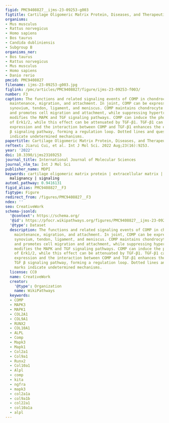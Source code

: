 ```yaml
---
figid: PMC9408827__ijms-23-09253-g003
figtitle: Cartilage Oligomeric Matrix Protein, Diseases, and Therapeutic Opportunities
organisms:
- Mus musculus
- Rattus norvegicus
- Homo sapiens
- Bos taurus
- Candida dubliniensis
- Subgroup B
organisms_ner:
- Bos taurus
- Rattus norvegicus
- Mus musculus
- Homo sapiens
- Danio rerio
pmcid: PMC9408827
filename: ijms-23-09253-g003.jpg
figlink: /pmc/articles/PMC9408827/figure/ijms-23-09253-f003/
number: F3
caption: The functions and related signaling events of COMP in chondrocyte phenotype
  maintenance, migration, and attachment. In joint, COMP can be expressed in cartilage,
  synovium, tendon, ligament, and meniscus. COMP maintains chondrocyte phenotypes
  and promotes cell migration and attachment, while suppressing hypertrophy. COMP
  modifies the MAPK and TGF signaling pathways. COMP can induce the phosphorylation
  of Erk1/2, while this effect can be attenuated by TGF-β1. TGF-β1 can induce COMP
  expression and the interaction between COMP and TGF-β1 enhances the effects of TGF
  β signaling pathway, forming a regulation loop. Dotted lines and question marks
  indicate undetermined mechanisms.
papertitle: Cartilage Oligomeric Matrix Protein, Diseases, and Therapeutic Opportunities.
reftext: Jiarui Cui, et al. Int J Mol Sci. 2022 Aug;23(16):9253.
year: '2022'
doi: 10.3390/ijms23169253
journal_title: International Journal of Molecular Sciences
journal_nlm_ta: Int J Mol Sci
publisher_name: MDPI
keywords: cartilage oligomeric matrix protein | extracellular matrix | skeleton |
  malignancy | signaling
automl_pathway: 0.9416131
figid_alias: PMC9408827__F3
figtype: Figure
redirect_from: /figures/PMC9408827__F3
ndex: ''
seo: CreativeWork
schema-jsonld:
  '@context': https://schema.org/
  '@id': https://pfocr.wikipathways.org/figures/PMC9408827__ijms-23-09253-g003.html
  '@type': Dataset
  description: The functions and related signaling events of COMP in chondrocyte phenotype
    maintenance, migration, and attachment. In joint, COMP can be expressed in cartilage,
    synovium, tendon, ligament, and meniscus. COMP maintains chondrocyte phenotypes
    and promotes cell migration and attachment, while suppressing hypertrophy. COMP
    modifies the MAPK and TGF signaling pathways. COMP can induce the phosphorylation
    of Erk1/2, while this effect can be attenuated by TGF-β1. TGF-β1 can induce COMP
    expression and the interaction between COMP and TGF-β1 enhances the effects of
    TGF β signaling pathway, forming a regulation loop. Dotted lines and question
    marks indicate undetermined mechanisms.
  license: CC0
  name: CreativeWork
  creator:
    '@type': Organization
    name: WikiPathways
  keywords:
  - COMP
  - MAPK3
  - MAPK1
  - COL2A1
  - COL9A1
  - RUNX2
  - COL10A1
  - ALPL
  - Comp
  - Mapk3
  - Mapk1
  - Col2a1
  - Col9a1
  - Runx2
  - Col10a1
  - Alpl
  - comp
  - kita
  - ngfra
  - mapk3
  - col2a1a
  - col9a1b
  - col22a1
  - col10a1a
  - alpl
---
```

